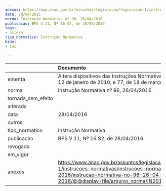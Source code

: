 ```yaml
---
anexos: https://www.anac.gov.br/assuntos/legislacao/legislacao-1/instrucoes-normativas/instrucoes-normativas-2016/instrucao-normativa-no-96-26-04-2016/@@display-file/arquivo_norma/IN2016-0096.pdf
data: 28/04/2016
norma: Instrução Normativa nº 96, 26/04/2016
publicacao: BPS V.11, Nº 16 S2, de 28/04/2016
tags:
- altera
tipo_normatico: Instrução Normativa
hide: 
- toc 
 
---
```


|                    | Documento                                                                                                                                                                                   |
|:-------------------|:--------------------------------------------------------------------------------------------------------------------------------------------------------------------------------------------|
| ementa             | Altera dispositivos das Instruções Normativas nºs 33, de 12 de janeiro de 2010, e 77, de 18 de março de 2014.                                                                               |
| norma              | Instrução Normativa nº 96, 26/04/2016                                                                                                                                                       |
| tornada_sem_efeito |                                                                                                                                                                                             |
| alterada           |                                                                                                                                                                                             |
| data               | 28/04/2016                                                                                                                                                                                  |
| outros             |                                                                                                                                                                                             |
| tipo_normatico     | Instrução Normativa                                                                                                                                                                         |
| publicacao         | BPS V.11, Nº 16 S2, de 28/04/2016                                                                                                                                                           |
| revogada           |                                                                                                                                                                                             |
| em_vigor           |                                                                                                                                                                                             |
| anexos             | https://www.anac.gov.br/assuntos/legislacao/legislacao-1/instrucoes-normativas/instrucoes-normativas-2016/instrucao-normativa-no-96-26-04-2016/@@display-file/arquivo_norma/IN2016-0096.pdf |